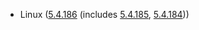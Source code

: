 - Linux ([5.4.186](https://lwn.net/Articles/888523) (includes [5.4.185](https://lwn.net/Articles/888113), [5.4.184](https://lwn.net/Articles/887640)))
